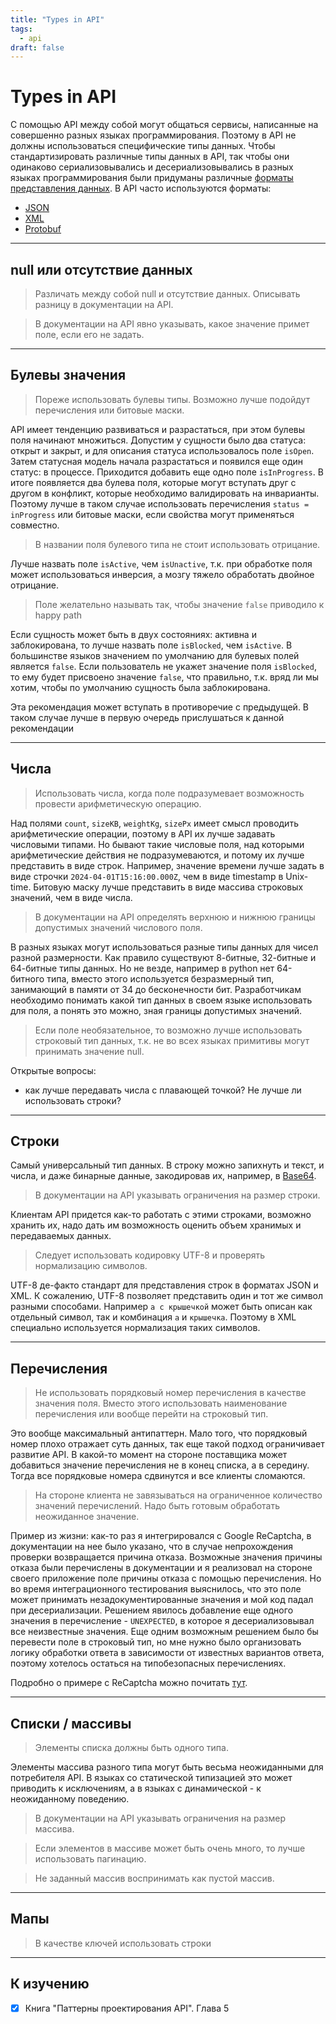 ```yaml
---
title: "Types in API"
tags:
  - api
draft: false
---
```


# Types in API

С помощью API между собой могут общаться сервисы, написанные на совершенно разных языках программирования.
Поэтому в API не должны использоваться специфические типы данных.
Чтобы стандартизировать различные типы данных в API, так чтобы они одинаково сериализовывались и десериализовывались в разных языках программирования были придуманы различные [форматы представления данных](../formats/formats.md).
В API часто используются форматы:
- [JSON](../formats/json.md)
- [XML](../formats/xml.md)
- [Protobuf](../formats/protobuf.md)


---
## null или отсутствие данных

> Различать между собой null и отсутствие данных. Описывать разницу в документации на API.

> В документации на API явно указывать, какое значение примет поле, если его не задать.


---
## Булевы значения

> Пореже использовать булевы типы. Возможно лучше подойдут перечисления или битовые маски.

API имеет тенденцию развиваться и разрастаться, при этом булевы поля начинают множиться.
Допустим у сущности было два статуса: открыт и закрыт, и для описания статуса использовалось поле `isOpen`.
Затем статусная модель начала разрастаться и появился еще один статус: в процессе.
Приходится добавить еще одно поле `isInProgress`.
В итоге появляется два булева поля, которые могут вступать друг с другом в конфликт, которые необходимо валидировать на инварианты.
Поэтому лучше в таком случае использовать перечисления `status = inProgress` или битовые маски, если свойства могут применяться совместно.


> В названии поля булевого типа не стоит использовать отрицание.

Лучше назвать поле `isActive`, чем `isUnactive`, т.к. при обработке поля может использоваться инверсия, а мозгу тяжело обработать двойное отрицание.


> Поле желательно называть так, чтобы значение `false` приводило к happy path

Если сущность может быть в двух состояниях: активна и заблокирована, то лучше назвать поле `isBlocked`, чем `isActive`.
В большинстве языков значением по умолчанию для булевых полей является `false`.
Если пользователь не укажет значение поля `isBlocked`, то ему будет присвоено значение `false`, что правильно, т.к. вряд ли мы хотим, чтобы по умолчанию сущность была заблокирована.

Эта рекомендация может вступать в противоречие с предыдущей.
В таком случае лучше в первую очередь прислушаться к данной рекомендации


---
## Числа

> Использовать числа, когда поле подразумевает возможность провести арифметическую операцию.

Над полями `count`, `sizeKB`, `weightKg`, `sizePx` имеет смысл проводить арифметические операции, поэтому в API их лучше задавать числовыми типами.
Но бывают такие числовые поля, над которыми арифметические действия не подразумеваются, и потому их лучше представить в виде строк.
Например, значение времени лучше задать в виде строчки `2024-04-01T15:16:00.000Z`, чем в виде timestamp в Unix-time.
Битовую маску лучше представить в виде массива строковых значений, чем в виде числа.


> В документации на API определять верхнюю и нижнюю границы допустимых значений числового поля.

В разных языках могут использоваться разные типы данных для чисел разной размерности.
Как правило существуют 8-битные, 32-битные и 64-битные типы данных.
Но не везде, например в python нет 64-битного типа, вместо этого используется безразмерный тип, занимающий в памяти от 34 до бесконечности бит.
Разработчикам необходимо понимать какой тип данных в своем языке использовать для поля, а понять это можно, зная границы допустимых значений.

> Если поле необязательное, то возможно лучше использовать строковый тип данных, т.к. не во всех языках примитивы могут принимать значение null.

Открытые вопросы:
- как лучше передавать числа с плавающей точкой? Не лучше ли использовать строки?


---
## Строки
Самый универсальный тип данных. 
В строку можно запихнуть и текст, и числа, и даже бинарные данные, закодировав их, например, в [Base64](../formats/base64.md).

> В документации на API указывать ограничения на размер строки.

Клиентам API придется как-то работать с этими строками, возможно хранить их, надо дать им возможность оценить объем хранимых и передаваемых данных.


> Следует использовать кодировку UTF-8 и проверять нормализацию символов.

UTF-8 де-факто стандарт для представления строк в форматах JSON и XML.
К сожалению, UTF-8 позволяет представить один и тот же символ разными способами. 
Например `a с крышечкой` может быть описан как отдельный символ, так и комбинация `a` и `крышечка`.
Поэтому в XML специально используется нормализация таких символов.


---
## Перечисления

> Не использовать порядковый номер перечисления в качестве значения поля. Вместо этого использовать наименование перечисления или вообще перейти на строковый тип.

Это вообще максимальный антипаттерн.
Мало того, что порядковый номер плохо отражает суть данных, так еще такой подход ограничивает развитие API.
В какой-то момент на стороне поставщика может добавиться значение перечисления не в конец списка, а в середину.
Тогда все порядковые номера сдвинутся и все клиенты сломаются.


> На стороне клиента не завязываться на ограниченное количество значений перечислений. Надо быть готовым обработать неожиданное значение.

Пример из жизни: как-то раз я интегрировался с Google ReCaptcha, в документации на нее было указано, что в случае непрохождения проверки возвращается причина отказа.
Возможные значения причины отказа были перечислены в документации и я реализовал на стороне своего приложение поле причины отказа с помощью перечисления.
Но во время интеграционного тестирования выяснилось, что это поле может принимать незадокументированные значения и мой код падал при десериализации.
Решением явилось добавление еще одного значения в перечисление - `UNEXPECTED`, в которое я десериализовывал все неизвестные значения.
Еще одним возможным решением было бы перевести поле в строковый тип, но мне нужно было организовать логику обработки ответа в зависимости от известных вариантов ответа, поэтому хотелось остаться на типобезопасных перечислениях.

Подробно о примере с ReCaptcha можно почитать [тут](https://github.com/Boiarshinov/enums/blob/master/docs/effective_enums.md#%D0%BF%D1%80%D0%B8%D0%B5%D0%BC-%D0%BF%D0%B5%D1%80%D0%B5%D1%87%D0%B8%D1%81%D0%BB%D0%B5%D0%BD%D0%B8%D0%B9).

---
## Списки / массивы

> Элементы списка должны быть одного типа.

Элементы массива разного типа могут быть весьма неожиданными для потребителя API.
В языках со статической типизацией это может приводить к исключениям, а в языках с динамической - к неожиданному поведению.


> В документации на API указывать ограничения на размер массива.

> Если элементов в массиве может быть очень много, то лучше использовать пагинацию.

> Не заданный массив воспринимать как пустой массив.


---
## Мапы

> В качестве ключей использовать строки


---
## К изучению
- [X] Книга "Паттерны проектирования API". Глава 5
